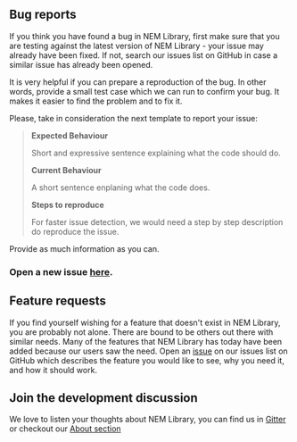 ## Bug reports

If you think you have found a bug in NEM Library, first make sure that you 
are testing against the latest version of NEM Library - your issue may already 
have been fixed. If not, search our issues list on GitHub in case a similar 
issue has already been opened.

It is very helpful if you can prepare a reproduction of the bug. In other words, 
provide a small test case which we can run to confirm your bug. It makes it easier to 
find the problem and to fix it.
 
Please, take in consideration the next template to report your issue:

> **Expected Behaviour**
>
> Short and expressive sentence explaining what the code should do.
>
> **Current Behaviour**
>
> A short sentence enplaning what the code does.
>
> **Steps to reproduce**
>
> For faster issue detection, we would need a step by step description do reproduce the issue.


Provide as much information as you can.

### **Open a new issue [here](github-issues)**.


## Feature requests

If you find yourself wishing for a feature that doesn't exist in NEM Library, 
you are probably not alone. There are bound to be others out there with similar 
needs. Many of the features that NEM Library has today have been added because 
our users saw the need. Open an [issue](github-issues) on our issues list on GitHub which describes 
the feature you would like to see, why you need it, and how it should work.

## Join the development discussion

We love to listen your thoughts about NEM Library, you can find us in [Gitter][Gitter] or checkout our [About section](about.md)

[github-issues]:(https://github.com/aleixmorgadas/nem-library-docs/issues)
[Gitter]: https://gitter.im/nem-library-ts/Lobby